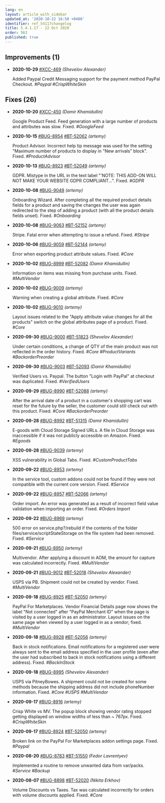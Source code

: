```yaml
---
lang: en
layout: article_with_sidebar
updated_at: '2020-10-22 16:50 +0400'
identifier: ref_54117changelog
title: 5.4.1.17 - 22 Oct 2020
order: 563
published: true
---
```

## Improvements (1)

* **2020-10-29** [#XCC-469](https://sellerlabs.atlassian.net/browse/XCC-469) _(Shevelov Alexander)_
  
  Added Paypal Credit Messaging support for the payment method PayPal Checkout. 
_#Paypal #CrispWhiteSkin_


## Fixes (26)

* **2020-10-20** [#XCC-450](https://sellerlabs.atlassian.net/browse/XCC-450) _(Damir Khamidullin)_

  Google Product Feed. Feed generation with a large number of products and attributes was slow. Fixed.  _#GoogleFeed_

* **2020-10-15** [#BUG-8954](https://xcn.myjetbrains.com/youtrack/issue/BUG-8954) [#BT-52062](https://bt.x-cart.com/view.php?id=52062) _(artemy)_

  Product Advisor. Incorrect help tip message was used for the setting "Maximum number of products to display in "New arrivals" block". Fixed. _#ProductAdvisor_

* **2020-10-13** [#BUG-8923](https://xcn.myjetbrains.com/youtrack/issue/BUG-8923) [#BT-52049](https://bt.x-cart.com/view.php?id=52049) _(artemy)_

  GDPR. Mistype in the URL in the text label "'NOTE: THIS ADD-ON WILL NOT MAKE YOUR WEBSITE GDPR COMPLIANT...". Fixed. _#GDPR_

* **2020-10-08** [#BUG-9049](https://xcn.myjetbrains.com/youtrack/issue/BUG-9049) _(artemy)_

  Onboarding Wizard. After completing all the required product details fields for a product and saving the changes the user was again redirected to the step of adding a product (with all the product details fields unset). Fixed. _#Onboarding_

* **2020-10-08** [#BUG-9063](https://xcn.myjetbrains.com/youtrack/issue/BUG-9063) [#BT-52152](https://bt.x-cart.com/view.php?id=52152) _(artemy)_

  Stripe. Fatal error when attempting to issue a refund. Fixed. _#Stripe_

* **2020-10-06** [#BUG-9059](https://xcn.myjetbrains.com/youtrack/issue/BUG-9059) [#BT-52144](https://bt.x-cart.com/view.php?id=52144) _(artemy)_

  Error when exporting product attribute values. Fixed. _#Core_

* **2020-10-02** [#BUG-8999](https://xcn.myjetbrains.com/youtrack/issue/BUG-8999) [#BT-52082](https://bt.x-cart.com/view.php?id=52082) _(Damir Khamidullin)_

  Information on items was missing from purchase units. Fixed. _#MultiVendor_

* **2020-10-02** [#BUG-9009](https://xcn.myjetbrains.com/youtrack/issue/BUG-9009) _(artemy)_

  Warning when creating a global attribute. Fixed. _#Core_

* **2020-10-02** [#BUG-9010](https://xcn.myjetbrains.com/youtrack/issue/BUG-9010) _(artemy)_

  Layout issues related to the "Apply attribute value changes for all the products" switch on the global attributes page of a product. Fixed. _#Core_

* **2020-09-30** [#BUG-9000](https://xcn.myjetbrains.com/youtrack/issue/BUG-9000) [#BT-51823](https://bt.x-cart.com/view.php?id=51823) _(Shevelov Alexander)_

  Under certain conditions, a change of QTY of the main product was not reflected in the order history. Fixed. _#Core #ProductVariants #BackorderPreorder_

* **2020-09-30** [#BUG-9003](https://xcn.myjetbrains.com/youtrack/issue/BUG-9003) [#BT-52093](https://bt.x-cart.com/view.php?id=52093) _(Damir Khamidullin)_

  Verified Users vs. Paypal. The button "Login with PayPal" at checkout was duplicated. Fixed. _#VerifiedUsers_

* **2020-09-29** [#BUG-8990](https://xcn.myjetbrains.com/youtrack/issue/BUG-8990) [#BT-52088](https://bt.x-cart.com/view.php?id=52088) _(artemy)_

  After the arrival date of a product in a customer's shopping cart was reset for the future by the seller, the customer could still check out with this product. Fixed. _#Core #BackorderPreorder_

* **2020-09-28** [#BUG-8992](https://xcn.myjetbrains.com/youtrack/issue/BUG-8992) [#BT-51315](https://bt.x-cart.com/view.php?id=51315) _(Damir Khamidullin)_

  E-goods with Cloud Storage Signed URLs. A file in Cloud Storage was inaccessible if it was not publicly accessible on Amazon. Fixed. _#Egoods_

* **2020-09-28** [#BUG-9039](https://xcn.myjetbrains.com/youtrack/issue/BUG-9039) _(artemy)_

  XSS vulnerability in Global Tabs. Fixed. _#CustomProductTabs_

* **2020-09-22** [#BUG-8953](https://xcn.myjetbrains.com/youtrack/issue/BUG-8953) _(artemy)_

  In the service tool, custom addons could not be found if they were not compatible with the current core version. Fixed. _#Service_

* **2020-09-22** [#BUG-8957](https://xcn.myjetbrains.com/youtrack/issue/BUG-8957) [#BT-52066](https://bt.x-cart.com/view.php?id=52066) _(artemy)_

  Order import. An error was generated as a result of incorrect field value validation when importing an order. Fixed. _#Orders Import_

* **2020-09-22** [#BUG-8969](https://xcn.myjetbrains.com/youtrack/issue/BUG-8969) _(artemy)_

  500 error on service.php?/rebuild if the contents of the folder files/service/scriptStateStorage on the file system had been removed. Fixed. _#Service_

* **2020-09-21** [#BUG-8950](https://xcn.myjetbrains.com/youtrack/issue/BUG-8950) _(artemy)_

  Multivendor. After applying a discount in AOM, the amount for capture was calculated incorrectly. Fixed. _#MultiVendor_

* **2020-09-21** [#BUG-9012](https://xcn.myjetbrains.com/youtrack/issue/BUG-9012) [#BT-52018](https://bt.x-cart.com/view.php?id=52018) _(Shevelov Alexander)_

  USPS via PB. Shipment could not be created by vendor. Fixed. _#MultiVendor_

* **2020-09-18** [#BUG-8925](https://xcn.myjetbrains.com/youtrack/issue/BUG-8925) [#BT-52050](https://bt.x-cart.com/view.php?id=52050) _(artemy)_

  PayPal For Marketplaces. Vendor Financial Details page now shows the label "Not connected" after "PayPal Merchant ID" when the page is visited by a user logged in as an administrator. Layout issues on the same page when viewed by a user logged in as a vendor; fixed. _#MultiVendor_

* **2020-09-18** [#BUG-8928](https://xcn.myjetbrains.com/youtrack/issue/BUG-8928) [#BT-52056](https://bt.x-cart.com/view.php?id=52056) _(artemy)_

  Back in stock notifications. Email notifications for a registered user were always sent to the email address specified in the user profile (even after the user had subscribed to back in stock notifications using a different address). Fixed. _#BackInStock_

* **2020-09-18** [#BUG-8995](https://xcn.myjetbrains.com/youtrack/issue/BUG-8995) _(Shevelov Alexander)_

  USPS via PitneyBowes. A shipment could not be created for some methods because the shipping address did not include phoneNumber information. Fixed. _#Core #USPS #MultiVendor_

* **2020-09-17** [#BUG-8916](https://xcn.myjetbrains.com/youtrack/issue/BUG-8916) _(artemy)_

  Crisp White vs MV. The popup block showing vendor rating stopped getting displayed on window widths of less than ~ 767px. Fixed. _#CrispWhiteSkin_

* **2020-09-17** [#BUG-8924](https://xcn.myjetbrains.com/youtrack/issue/BUG-8924) [#BT-52050](https://bt.x-cart.com/view.php?id=52050) _(artemy)_

  Broken link on the PayPal For Marketplaces addon settings page. Fixed. _#Paypal_

* **2020-08-20** [#BUG-8783](https://xcn.myjetbrains.com/youtrack/issue/BUG-8783) [#BT-51550](https://bt.x-cart.com/view.php?id=51550) _(Fedor Lavrentyev)_

  Implemented a routine to remove unwanted data from var/packs. _#Service #Backup_

* **2020-08-07** [#BUG-8898](https://xcn.myjetbrains.com/youtrack/issue/BUG-8898) [#BT-52020](https://bt.x-cart.com/view.php?id=52020) _(Nikita Erkhov)_

  Volume Discounts vs Taxes. Tax was calculated incorrectly for orders with volume discounts applied. Fixed. _#Core_

